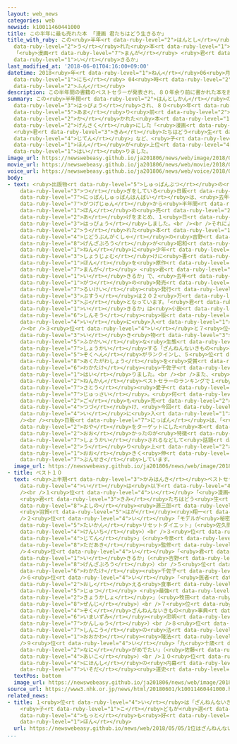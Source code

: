 ```yaml
---
layout: web_news
categories: web
newsid: k10011460441000
title: この半年に最も売れた本 「漫画 君たちはどう生きるか」
title_with_ruby: この<ruby>半年<rt data-ruby-level="2">はんとし</rt></ruby>に<ruby>最<rt data-ruby-level="4">もっと</rt></ruby>も<ruby>売<rt
  data-ruby-level="2">う</rt></ruby>れた<ruby>本<rt data-ruby-level="1">ほん</rt></ruby>
  「<ruby>漫画<rt data-ruby-level="7">まんが</rt></ruby> <ruby>君<rt data-ruby-level="3">きみ</rt></ruby>たちはどう<ruby>生<rt
  data-ruby-level="1">い</rt></ruby>きるか」
last_modified_at: '2018-06-01T04:16:00+09:00'
datetime: 2018<ruby>年<rt data-ruby-level="1">ねん</rt></ruby>06<ruby>月<rt data-ruby-level="1">がつ</rt></ruby>01<ruby>日<rt
  data-ruby-level="1">にち</rt></ruby> 04<ruby>時<rt data-ruby-level="2">じ</rt></ruby>16<ruby>分<rt
  data-ruby-level="2">ふん</rt></ruby>
description: この半年間の書籍のベストセラーが発表され、８０年余り前に書かれた本を原作にした「漫画 君たちはどう生きるか」や、「ざんねんないきもの事典」など、子どもをターゲットにした本が上位に入りました。
summary: この<ruby>半年間<rt data-ruby-level="2">はんとしかん</rt></ruby>の<ruby>書籍<rt data-ruby-level="7">しょせき</rt></ruby>のベストセラーが<ruby>発表<rt
  data-ruby-level="3">はっぴょう</rt></ruby>され、８０<ruby>年<rt data-ruby-level="1">ねん</rt></ruby><ruby>余<rt
  data-ruby-level="5">あま</rt></ruby>り<ruby>前<rt data-ruby-level="2">まえ</rt></ruby>に<ruby>書<rt
  data-ruby-level="2">か</rt></ruby>かれた<ruby>本<rt data-ruby-level="1">ほん</rt></ruby>を<ruby>原作<rt
  data-ruby-level="2">げんさく</rt></ruby>にした「<ruby>漫画<rt data-ruby-level="7">まんが</rt></ruby>
  <ruby>君<rt data-ruby-level="3">きみ</rt></ruby>たちはどう<ruby>生<rt data-ruby-level="1">い</rt></ruby>きるか」や、「ざんねんないきもの<ruby>事典<rt
  data-ruby-level="4">じてん</rt></ruby>」など、<ruby>子<rt data-ruby-level="1">こ</rt></ruby>どもをターゲットにした<ruby>本<rt
  data-ruby-level="1">ほん</rt></ruby>が<ruby>上位<rt data-ruby-level="4">じょうい</rt></ruby>に<ruby>入<rt
  data-ruby-level="1">はい</rt></ruby>りました。
image_url: https://newswebeasy.github.io/ja201806/news/web/image/2018/06/01/K10011460441_1805312156_1805312207_01_02.jpg
movie_url: https://newswebeasy.github.io/ja201806/news/web/movie/2018/06/01/k10011460441_201806010446_201806010446.mp4
voice_url: https://newswebeasy.github.io/ja201806/news/web/voice/2018/06/01/k10011460441_201806010446_201806010446.mp3
body:
- text: <ruby>出版物<rt data-ruby-level="5">しゅっぱんぶつ</rt></ruby>の<ruby>取<rt data-ruby-level="3">と</rt></ruby>り<ruby>次<rt
    data-ruby-level="3">つ</rt></ruby>ぎをしている<ruby>日販<rt data-ruby-level="7">にっぱん</rt></ruby>＝<ruby>日本出版販売<rt
    data-ruby-level="7">にっぽんしゅっぱんはんばい</rt></ruby>は、<ruby>去年<rt data-ruby-level="3">きょねん</rt></ruby>１１<ruby>月下旬<rt
    data-ruby-level="7">がつげじゅん</rt></ruby>から<ruby>半年間<rt data-ruby-level="2">はんとしかん</rt></ruby>の<ruby>本<rt
    data-ruby-level="1">ほん</rt></ruby>の<ruby>売<rt data-ruby-level="2">う</rt></ruby>り<ruby>上<rt
    data-ruby-level="2">あ</rt></ruby>げをまとめ、１<ruby>日<rt data-ruby-level="1">にち</rt></ruby><ruby>発表<rt
    data-ruby-level="3">はっぴょう</rt></ruby>しました。<br /><br />それによりますと<ruby>最<rt data-ruby-level="4">もっと</rt></ruby>も<ruby>売<rt
    data-ruby-level="2">う</rt></ruby>れた<ruby>本<rt data-ruby-level="1">ほん</rt></ruby>は、<ruby>児童文学者<rt
    data-ruby-level="4">じどうぶんがくしゃ</rt></ruby>の<ruby>吉野<rt data-ruby-level="8">よしの</rt></ruby><ruby>源三郎<rt
    data-ruby-level="8">げんざぶろう</rt></ruby>が<ruby>昭和<rt data-ruby-level="3">しょうわ</rt></ruby>１２<ruby>年<rt
    data-ruby-level="1">ねん</rt></ruby>に<ruby>少年<rt data-ruby-level="2">しょうねん</rt></ruby><ruby>少女向<rt
    data-ruby-level="3">しょうじょむ</rt></ruby>けに<ruby>書<rt data-ruby-level="2">か</rt></ruby>いた<ruby>本<rt
    data-ruby-level="1">ほん</rt></ruby>を<ruby>原作<rt data-ruby-level="2">げんさく</rt></ruby>とした「<ruby>漫画<rt
    data-ruby-level="7">まんが</rt></ruby> <ruby>君<rt data-ruby-level="3">きみ</rt></ruby>たちはどう<ruby>生<rt
    data-ruby-level="1">い</rt></ruby>きるか」で、<ruby>去年<rt data-ruby-level="3">きょねん</rt></ruby>８<ruby>月<rt
    data-ruby-level="1">がつ</rt></ruby>の<ruby>発売<rt data-ruby-level="3">はつばい</rt></ruby>からの<ruby>累計<rt
    data-ruby-level="7">るいけい</rt></ruby><ruby>発行<rt data-ruby-level="3">はっこう</rt></ruby><ruby>部数<rt
    data-ruby-level="3">ぶすう</rt></ruby>は２０２<ruby>万<rt data-ruby-level="2">まん</rt></ruby><ruby>部<rt
    data-ruby-level="3">ぶ</rt></ruby>となっています。「<ruby>君<rt data-ruby-level="3">きみ</rt></ruby>たちはどう<ruby>生<rt
    data-ruby-level="1">い</rt></ruby>きるか」は<ruby>小説<rt data-ruby-level="4">しょうせつ</rt></ruby>の<ruby>新装<rt
    data-ruby-level="6">しんそう</rt></ruby><ruby>版<rt data-ruby-level="5">ばん</rt></ruby>も４<ruby>位<rt
    data-ruby-level="4">い</rt></ruby>に<ruby>入<rt data-ruby-level="1">はい</rt></ruby>っています。<br
    /><br />３<ruby>位<rt data-ruby-level="4">い</rt></ruby>と７<ruby>位<rt data-ruby-level="4">い</rt></ruby>には、さまざまな<ruby>生<rt
    data-ruby-level="3">い</rt></ruby>き<ruby>物<rt data-ruby-level="3">もの</rt></ruby>の<ruby>不可解<rt
    data-ruby-level="5">ふかかい</rt></ruby>な<ruby>生態<rt data-ruby-level="5">せいたい</rt></ruby>を<ruby>紹介<rt
    data-ruby-level="7">しょうかい</rt></ruby>する「ざんねんないきもの<ruby>事典<rt data-ruby-level="4">じてん</rt></ruby>」とその<ruby>続編<rt
    data-ruby-level="5">ぞくへん</rt></ruby>がランクインし、５<ruby>位<rt data-ruby-level="4">い</rt></ruby>には、ことし<ruby>芥川賞<rt
    data-ruby-level="8">あくたがわしょう</rt></ruby>を<ruby>受賞<rt data-ruby-level="4">じゅしょう</rt></ruby>した<ruby>若竹<rt
    data-ruby-level="6">わかたけ</rt></ruby><ruby>千佐子<rt data-ruby-level="7">ちさこ</rt></ruby>さんの「おらおらでひとりいぐも」が<ruby>入<rt
    data-ruby-level="1">はい</rt></ruby>りました。<br /><br />また、<ruby>去年<rt data-ruby-level="3">きょねん</rt></ruby>の<ruby>年間<rt
    data-ruby-level="2">ねんかん</rt></ruby>ベストセラーのランキングで１<ruby>位<rt data-ruby-level="4">い</rt></ruby>となった<ruby>佐藤<rt
    data-ruby-level="7">さとう</rt></ruby><ruby>愛子<rt data-ruby-level="4">あいこ</rt></ruby>さんの「九<ruby>十歳<rt
    data-ruby-level="7">じゅっさい</rt></ruby>。<ruby>何<rt data-ruby-level="2">なに</rt></ruby>がめでたい」は、その<ruby>後<rt
    data-ruby-level="2">ご</rt></ruby>も<ruby>売<rt data-ruby-level="2">う</rt></ruby>れ<ruby>続<rt
    data-ruby-level="4">つづ</rt></ruby>け、<ruby>今回<rt data-ruby-level="2">こんかい</rt></ruby>も９<ruby>位<rt
    data-ruby-level="4">い</rt></ruby>に<ruby>入<rt data-ruby-level="1">はい</rt></ruby>っています。<br
    /><br /><ruby>日販<rt data-ruby-level="7">にっぱん</rt></ruby>は、「<ruby>子<rt data-ruby-level="1">こ</rt></ruby>どもやその<ruby>親<rt
    data-ruby-level="2">おや</rt></ruby>をターゲットにした<ruby>本<rt data-ruby-level="1">ほん</rt></ruby>が<ruby>多<rt
    data-ruby-level="2">おお</rt></ruby>かったのが<ruby>特徴<rt data-ruby-level="7">とくちょう</rt></ruby>で、メディアで<ruby>紹介<rt
    data-ruby-level="7">しょうかい</rt></ruby>されるなどして<ruby>話題<rt data-ruby-level="3">わだい</rt></ruby>になったことで、<ruby>売<rt
    data-ruby-level="2">う</rt></ruby>り<ruby>上<rt data-ruby-level="2">あ</rt></ruby>げを<ruby>大<rt
    data-ruby-level="1">おお</rt></ruby>きく<ruby>伸<rt data-ruby-level="7">の</rt></ruby>ばした」と<ruby>分析<rt
    data-ruby-level="7">ぶんせき</rt></ruby>しています。
  image_url: https://newswebeasy.github.io/ja201806/news/web/image/2018/06/01/K10011460441_1805312156_1805312207_01_03.jpg
- title: ベスト１０
  text: <ruby>上半期<rt data-ruby-level="3">かみはんき</rt></ruby>ベストセラーの１<ruby>位<rt data-ruby-level="4">い</rt></ruby>から１０<ruby>位<rt
    data-ruby-level="4">い</rt></ruby>は<ruby>以下<rt data-ruby-level="4">いか</rt></ruby>のとおりです。<br
    /><br />１<ruby>位<rt data-ruby-level="4">い</rt></ruby>「<ruby>漫画<rt data-ruby-level="7">まんが</rt></ruby>
    <ruby>君<rt data-ruby-level="3">きみ</rt></ruby>たちはどう<ruby>生<rt data-ruby-level="1">い</rt></ruby>きるか」（<ruby>吉野<rt
    data-ruby-level="8">よしの</rt></ruby><ruby>源三郎<rt data-ruby-level="8">げんざぶろう</rt></ruby>
    <ruby>羽賀<rt data-ruby-level="5">はが</rt></ruby><ruby>翔一<rt data-ruby-level="8">しょういち</rt></ruby>）<br
    />２<ruby>位<rt data-ruby-level="4">い</rt></ruby>「モデルが<ruby>秘密<rt data-ruby-level="6">ひみつ</rt></ruby>にしたがる<ruby>体幹<rt
    data-ruby-level="5">たいかん</rt></ruby>リセットダイエット」（<ruby>佐久間<rt data-ruby-level="7">さくま</rt></ruby><ruby>健一<rt
    data-ruby-level="4">けんいち</rt></ruby>）<br />３<ruby>位<rt data-ruby-level="4">い</rt></ruby>「ざんねんないきもの<ruby>事典<rt
    data-ruby-level="4">じてん</rt></ruby>」（<ruby>今泉<rt data-ruby-level="6">いまいずみ</rt></ruby><ruby>忠明<rt
    data-ruby-level="8">ただあき</rt></ruby><ruby>監修<rt data-ruby-level="7">かんしゅう</rt></ruby>）<br
    />４<ruby>位<rt data-ruby-level="4">い</rt></ruby>「<ruby>君<rt data-ruby-level="3">きみ</rt></ruby>たちはどう<ruby>生<rt
    data-ruby-level="1">い</rt></ruby>きるか」（<ruby>吉野<rt data-ruby-level="8">よしの</rt></ruby><ruby>源三郎<rt
    data-ruby-level="8">げんざぶろう</rt></ruby>）<br />５<ruby>位<rt data-ruby-level="4">い</rt></ruby>「おらおらでひとりいぐも」（<ruby>若竹<rt
    data-ruby-level="6">わかたけ</rt></ruby><ruby>千佐子<rt data-ruby-level="7">ちさこ</rt></ruby>）<br
    />６<ruby>位<rt data-ruby-level="4">い</rt></ruby>「<ruby>医者<rt data-ruby-level="3">いしゃ</rt></ruby>が<ruby>教<rt
    data-ruby-level="2">おし</rt></ruby>える<ruby>食事<rt data-ruby-level="3">しょくじ</rt></ruby><ruby>術<rt
    data-ruby-level="5">じゅつ</rt></ruby> <ruby>最強<rt data-ruby-level="4">さいきょう</rt></ruby>の<ruby>教科書<rt
    data-ruby-level="2">きょうかしょ</rt></ruby>」（<ruby>牧田<rt data-ruby-level="7">まきた</rt></ruby><ruby>善二<rt
    data-ruby-level="8">ぜんじ</rt></ruby>）<br />７<ruby>位<rt data-ruby-level="4">い</rt></ruby>「<ruby>続<rt
    data-ruby-level="4">ぞく</rt></ruby>ざんねんないきもの<ruby>事典<rt data-ruby-level="4">じてん</rt></ruby>」（<ruby>今泉<rt
    data-ruby-level="6">いまいずみ</rt></ruby><ruby>忠明<rt data-ruby-level="8">ただあき</rt></ruby><ruby>監修<rt
    data-ruby-level="7">かんしゅう</rt></ruby>）<br />８<ruby>位<rt data-ruby-level="4">い</rt></ruby>「<ruby>信仰<rt
    data-ruby-level="7">しんこう</rt></ruby>の<ruby>法<rt data-ruby-level="4">ほう</rt></ruby>」（<ruby>大川<rt
    data-ruby-level="1">おおかわ</rt></ruby><ruby>隆法<rt data-ruby-level="7">りゅうほう</rt></ruby>）<br
    />９<ruby>位<rt data-ruby-level="4">い</rt></ruby>「九<ruby>十歳<rt data-ruby-level="7">じゅっさい</rt></ruby>。<ruby>何<rt
    data-ruby-level="2">なに</rt></ruby>がめでたい」（<ruby>佐藤<rt data-ruby-level="7">さとう</rt></ruby><ruby>愛子<rt
    data-ruby-level="4">あいこ</rt></ruby>）<br />１０<ruby>位<rt data-ruby-level="4">い</rt></ruby>「<ruby>日本史<rt
    data-ruby-level="4">にほんし</rt></ruby>の<ruby>内幕<rt data-ruby-level="6">うちまく</rt></ruby>」（<ruby>磯田<rt
    data-ruby-level="7">いそだ</rt></ruby><ruby>道史<rt data-ruby-level="8">みちふみ</rt></ruby>）
  textPos: bottom
  image_url: https://newswebeasy.github.io/ja201806/news/web/image/2018/06/01/K10011460441_1805312156_1805312207_01_04.jpg
source_url: https://www3.nhk.or.jp/news/html/20180601/k10011460441000.html
related_news:
- title: １<ruby>位<rt data-ruby-level="4">い</rt></ruby>は「ざんねんないきもの<ruby>事典<rt data-ruby-level="4">じてん</rt></ruby>」
    <ruby>子<rt data-ruby-level="1">こ</rt></ruby>どもが<ruby>選<rt data-ruby-level="4">えら</rt></ruby>ぶ<ruby>最<rt
    data-ruby-level="4">もっと</rt></ruby>も<ruby>好<rt data-ruby-level="4">す</rt></ruby>きな<ruby>本<rt
    data-ruby-level="1">ほん</rt></ruby>
  url: https://newswebeasy.github.io/news/web/2018/05/05/1位はざんねんないきもの事典-子どもが選ぶ最も好きな本
...
```


